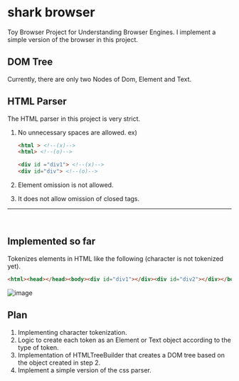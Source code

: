 # shark browser
Toy Browser Project for Understanding Browser Engines. 
I implement a simple version of the browser in this project.

## DOM Tree
Currently, there are only two Nodes of Dom, Element and Text.

## HTML Parser
The HTML parser in this project is very strict.
1. No unnecessary spaces are allowed.
    ex)
    ```html
    <html > <!--(x)-->
    <html> <!--(o)-->
    ```
    ```html
    <div id ="div1"> <!--(x)-->
    <div id="div"> <!--(o)-->
    ```

2. Element omission is not allowed.
3. It does not allow omission of closed tags.
---
<br>  

## Implemented so far
Tokenizes elements in HTML like the following (character is not tokenized yet).
```html
<html><head></head><body><div id="div1"></div><div id="div2"></div></body></html>
``` 
![image](https://user-images.githubusercontent.com/76467273/161520929-c8e57b5c-fbf1-4391-b9fc-eada735ce4e1.png)

## Plan
1. Implementing character tokenization.
2. Logic to create each token as an Element or Text object according to the type of token.
3. Implementation of HTMLTreeBuilder that creates a DOM tree based on the object created in step 2.
4. Implement a simple version of the css parser.
